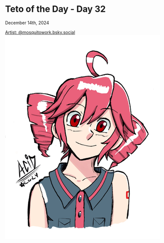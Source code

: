 # Teto of the Day - Day 32
<div class="post-date">December 14th, 2024</div>


[Artist: @mosquitowork.bsky.social](https://bsky.app/profile/mosquitowork.bsky.social/post/3ldbunt4onk2e)
![Kasane Teto Art](/totd/DAY_32.jpg)
